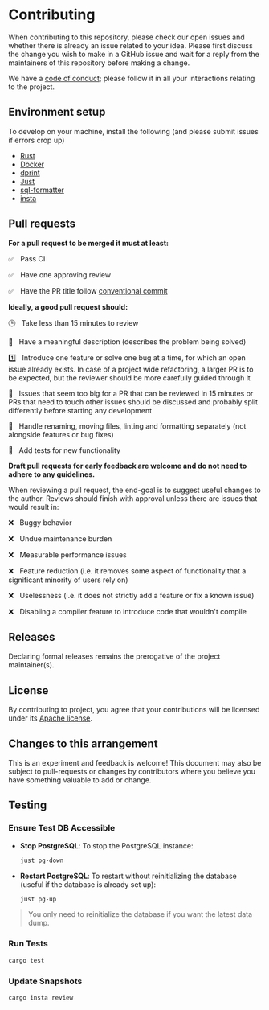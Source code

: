 # Contributing

When contributing to this repository, please check our open issues and whether there is already an
issue related to your idea. Please first discuss the change you wish to make in a GitHub issue and
wait for a reply from the maintainers of this repository before making a change.

We have a [code of conduct](CODE_OF_CONDUCT.md); please follow it in all your interactions relating
to the project.

## Environment setup

To develop on your machine, install the following (and please submit issues if errors crop up)

- [Rust](https://www.rust-lang.org/tools/install)
- [Docker](https://docs.docker.com/get-docker/)
- [dprint](https://dprint.dev/)
- [Just](https://github.com/casey/just)
- [sql-formatter](https://github.com/sql-formatter-org/sql-formatter)
- [insta](https://insta.rs/)

## Pull requests

**For a pull request to be merged it must at least:**

:white_check_mark: &nbsp; Pass CI

:white_check_mark: &nbsp; Have one approving review

:white_check_mark: &nbsp; Have the PR title follow
[conventional commit](https://www.conventionalcommits.org/)

**Ideally, a good pull request should:**

:clock3: &nbsp; Take less than 15 minutes to review

:open_book: &nbsp; Have a meaningful description (describes the problem being solved)

:one: &nbsp; Introduce one feature or solve one bug at a time, for which an open issue already
exists. In case of a project wide refactoring, a larger PR is to be expected, but the reviewer
should be more carefully guided through it

:jigsaw: &nbsp; Issues that seem too big for a PR that can be reviewed in 15 minutes or PRs that
need to touch other issues should be discussed and probably split differently before starting any
development

:dart: &nbsp; Handle renaming, moving files, linting and formatting separately (not alongside
features or bug fixes)

:test_tube: &nbsp; Add tests for new functionality

**Draft pull requests for early feedback are welcome and do not need to adhere to any guidelines.**

When reviewing a pull request, the end-goal is to suggest useful changes to the author. Reviews
should finish with approval unless there are issues that would result in:

:x: &nbsp; Buggy behavior

:x: &nbsp; Undue maintenance burden

:x: &nbsp; Measurable performance issues

:x: &nbsp; Feature reduction (i.e. it removes some aspect of functionality that a significant
minority of users rely on)

:x: &nbsp; Uselessness (i.e. it does not strictly add a feature or fix a known issue)

:x: &nbsp; Disabling a compiler feature to introduce code that wouldn't compile

## Releases

Declaring formal releases remains the prerogative of the project maintainer(s).

## License

By contributing to project, you agree that your contributions will be licensed under its
[Apache license](LICENSE).

## Changes to this arrangement

This is an experiment and feedback is welcome! This document may also be subject to pull-requests or
changes by contributors where you believe you have something valuable to add or change.

## Testing

### Ensure Test DB Accessible

- **Stop PostgreSQL**: To stop the PostgreSQL instance:

  ```bash
  just pg-down
  ```

- **Restart PostgreSQL**: To restart without reinitializing the database (useful if the database is
  already set up):

  ```bash
  just pg-up
  ```

> You only need to reinitialize the database if you want the latest data dump.

### Run Tests

```bash
cargo test
```

### Update Snapshots

```
cargo insta review
```
